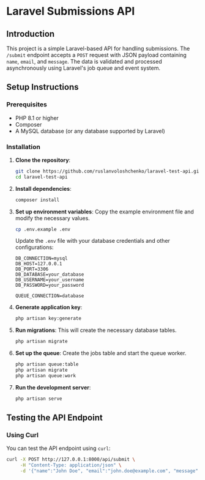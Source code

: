 # Laravel Submissions API

## Introduction
This project is a simple Laravel-based API for handling submissions. The `/submit` endpoint accepts a `POST` request with JSON payload containing `name`, `email`, and `message`. The data is validated and processed asynchronously using Laravel's job queue and event system.

## Setup Instructions

### Prerequisites
- PHP 8.1 or higher
- Composer
- A MySQL database (or any database supported by Laravel)

### Installation

1. **Clone the repository**:
    ```sh
    git clone https://github.com/ruslanvoloshchenko/laravel-test-api.git
    cd laravel-test-api
    ```

2. **Install dependencies**:
    ```sh
    composer install
    ```

3. **Set up environment variables**:
   Copy the example environment file and modify the necessary values.
    ```sh
    cp .env.example .env
    ```
   Update the `.env` file with your database credentials and other configurations:
    ```env
    DB_CONNECTION=mysql
    DB_HOST=127.0.0.1
    DB_PORT=3306
    DB_DATABASE=your_database
    DB_USERNAME=your_username
    DB_PASSWORD=your_password

    QUEUE_CONNECTION=database
    ```

4. **Generate application key**:
    ```sh
    php artisan key:generate
    ```

5. **Run migrations**:
   This will create the necessary database tables.
    ```sh
    php artisan migrate
    ```

6. **Set up the queue**:
   Create the jobs table and start the queue worker.
    ```sh
    php artisan queue:table
    php artisan migrate
    php artisan queue:work
    ```

7. **Run the development server**:
    ```sh
    php artisan serve
    ```

## Testing the API Endpoint

### Using Curl
You can test the API endpoint using `curl`:

```sh
curl -X POST http://127.0.0.1:8000/api/submit \
     -H "Content-Type: application/json" \
     -d '{"name":"John Doe", "email":"john.doe@example.com", "message":"This is a test message."}'
